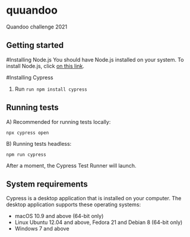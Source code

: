 # quuandoo
Quandoo challenge 2021

## Getting started

#Installing Node.js
You should have Node.js installed on your system. 
To install Node.js, click [on this link](https://nodejs.org/en/download/).

#Installing Cypress
1. Run `run npm install cypress`

## Running tests
A) Recommended for running tests locally:
```
npx cypress open
```
B) Running tests headless:
```
npm run cypress
```

After a moment, the Cypress Test Runner will launch.
 
## System requirements

Cypress is a desktop application that is installed on your computer. The desktop application supports these operating systems:

- macOS 10.9 and above (64-bit only)
- Linux Ubuntu 12.04 and above, Fedora 21 and Debian 8 (64-bit only)
- Windows 7 and above
